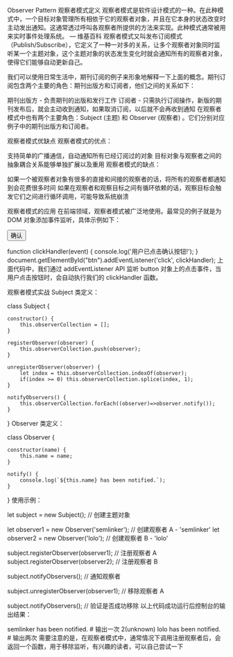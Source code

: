 Observer Pattern
观察者模式定义
观察者模式是软件设计模式的一种。在此种模式中，一个目标对象管理所有相依于它的观察者对象，并且在它本身的状态改变时主动发出通知。这通常透过呼叫各观察者所提供的方法来实现。此种模式通常被用来实时事件处理系统。 — 维基百科
观察者模式又叫发布订阅模式（Publish/Subscribe），它定义了一种一对多的关系，让多个观察者对象同时监听某一个主题对象，这个主题对象的状态发生变化时就会通知所有的观察者对象，使得它们能够自动更新自己。

我们可以使用日常生活中，期刊订阅的例子来形象地解释一下上面的概念。期刊订阅包含两个主要的角色：期刊出版方和订阅者，他们之间的关系如下：

期刊出版方 - 负责期刊的出版和发行工作
订阅者 - 只需执行订阅操作，新版的期刊发布后，就会主动收到通知，如果取消订阅，以后就不会再收到通知
在观察者模式中也有两个主要角色：Subject (主题) 和 Observer (观察者) 。它们分别对应例子中的期刊出版方和订阅者。

观察者模式优缺点
观察者模式的优点：

支持简单的广播通信，自动通知所有已经订阅过的对象
目标对象与观察者之间的抽象耦合关系能够单独扩展以及重用
观察者模式的缺点：

如果一个被观察者对象有很多的直接和间接的观察者的话，将所有的观察者都通知到会花费很多时间
如果在观察者和观察目标之间有循环依赖的话，观察目标会触发它们之间进行循环调用，可能导致系统崩溃

观察者模式的应用
在前端领域，观察者模式被广泛地使用。最常见的例子就是为 DOM 对象添加事件监听，具体示例如下：

<button id="btn">确认</button>

function clickHandler(event) {
console.log('用户已点击确认按钮!');
}
document.getElementById("btn").addEventListener('click', clickHandler);
上面代码中，我们通过 addEventListener API 监听 button 对象上的点击事件，当用户点击按钮时，会自动执行我们的 clickHandler 函数。

观察者模式实战
Subject 类定义：

class Subject {

    constructor() {
        this.observerCollection = [];
    }

    registerObserver(observer) {
        this.observerCollection.push(observer);
    }

    unregisterObserver(observer) {
        let index = this.observerCollection.indexOf(observer);
        if(index >= 0) this.observerCollection.splice(index, 1);
    }

    notifyObservers() {
        this.observerCollection.forEach((observer)=>observer.notify());
    }

}
Observer 类定义：

class Observer {

    constructor(name) {
        this.name = name;
    }

    notify() {
        console.log(`${this.name} has been notified.`);
    }

}
使用示例：

let subject = new Subject(); // 创建主题对象

let observer1 = new Observer('semlinker'); // 创建观察者 A - 'semlinker'
let observer2 = new Observer('lolo'); // 创建观察者 B - 'lolo'

subject.registerObserver(observer1); // 注册观察者 A
subject.registerObserver(observer2); // 注册观察者 B

subject.notifyObservers(); // 通知观察者

subject.unregisterObserver(observer1); // 移除观察者 A

subject.notifyObservers(); // 验证是否成功移除
以上代码成功运行后控制台的输出结果：

semlinker has been notified. # 输出一次
2(unknown) lolo has been notified. # 输出两次
需要注意的是，在观察者模式中，通常情况下调用注册观察者后，会返回一个函数，用于移除监听，有兴趣的读者，可以自己尝试一下
